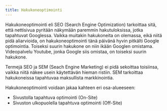 ```yaml
---
title: Hakukoneoptimointi
---
```


Hakukoneoptimointi eli SEO (Search Engine Optimization) tarkoittaa sitä, että nettisivua pyritään näkymään paremmin hakutuloksissa, jotka tapahtuvat Googlessa. Vaikka muitakin hakukoneita on olemassa, eikä niitä pidä aliarvioida, on hakukoneoptimointi tänä päivänä hyvin pitkälti Google optimointia. Toiseksi suurin hakukone on niin ikään Googlen omistama. Videopalvelu Youtube, jonka Google siis omistaa, on toiseksi suurin hakukone. 

Termejä SEO ja SEM (Seach Engine Marketing) ei pidä sekoittaa toisiinsa, vaikka niitä näkee usein käytettävän hieman ristiin. SEM tarkoittaa hakukoneissa tapahtuvaa maksullista markkinointia.

Hakukoneoptimointi voidaan jakaa kahteen eri osa-alueeseen:
* Sivustolla tapahtuva optimointi (On-Site)
* Sivuston ulkopuolella tapahtuva optimointi (Off-Site)